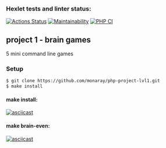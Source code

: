 ### Hexlet tests and linter status:

[![Actions Status](https://github.com/monaray/php-project-lvl1/workflows/hexlet-check/badge.svg)](https://github.com/monaray/php-project-lvl1/actions)
[![Maintainability](https://api.codeclimate.com/v1/badges/a99a88d28ad37a79dbf6/maintainability)](https://codeclimate.com/github/codeclimate/codeclimate/maintainability)
[![PHP CI](https://github.com/monaray/php-project-lvl1/actions/workflows/workflow.yml/badge.svg)](https://github.com/monaray/php-project-lvl1/actions/workflows/workflow.yml)

## project 1 - brain games
5 mini command line games
### Setup
```sh
$ git clone https://github.com/monaray/php-project-lvl1.git
$ make install
```
#### make install:
[![asciicast](https://asciinema.org/a/1J1DeQ5TgEppiKuSa6oiS8JAu.svg)](https://asciinema.org/a/1J1DeQ5TgEppiKuSa6oiS8JAu)
#### make brain-even:
[![asciicast](https://asciinema.org/a/kjVqshZcDDxIQhchUtHY1AZIX.svg)](https://asciinema.org/a/kjVqshZcDDxIQhchUtHY1AZIX)